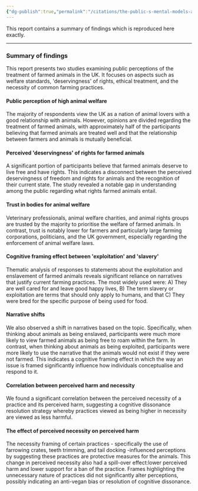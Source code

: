 ```yaml
---
{"dg-publish":true,"permalink":"/citations/the-public-s-mental-models-about-farming-animals-animal-think-tank/","created":"2025-10-23T17:42:47.086+01:00","updated":"2025-10-23T17:42:47.086+01:00"}
---
```



This report contains a summary of findings which is reproduced here exactly.

***

### Summary of findings

This report presents two studies examining public perceptions of the treatment of farmed animals in the UK. It focuses on aspects such as welfare standards, 'deservingness' of rights, ethical treatment, and the necessity of common farming practices.

#### Public perception of high animal welfare

The majority of respondents view the UK as a nation of animal lovers with a good relationship with animals. However, opinions are divided regarding the treatment of farmed animals, with approximately half of the participants believing that farmed animals are treated well and that the relationship between farmers and animals is mutually beneficial.

#### Perceived 'deservingness' of rights for farmed animals

A significant portion of participants believe that farmed animals deserve to live free and have rights. This indicates a disconnect between the perceived deservingness of freedom and rights for animals and the recognition of their current state. The study revealed a notable gap in understanding among the public regarding what rights farmed animals entail.

#### Trust in bodies for animal welfare

Veterinary professionals, animal welfare charities, and animal rights groups are trusted by the majority to prioritise the welfare of farmed animals. In contrast, trust is notably lower for farmers and particularly large farming corporations, politicians, and the UK government, especially regarding the enforcement of animal welfare laws.

#### Cognitive framing effect between 'exploitation' and 'slavery'

Thematic analysis of responses to statements about the exploitation and enslavement of farmed animals reveals significant reliance on narratives that justify current farming practices. The most widely used were: A) They are well cared for and leave good happy lives, B) The term slavery or exploitation are terms that should only apply to humans, and that C) They were bred for the specific purpose of being used for food.

#### Narrative shifts

We also observed a shift in narratives based on the topic. Specifically, when thinking about animals as being enslaved, participants were much more likely to view farmed animals as being free to roam within the farm. In contrast, when thinking about animals as being exploited, participants were more likely to use the narrative that the animals would not exist if they were not farmed. This indicates a cognitive framing effect in which the way an issue is framed significantly influence how individuals conceptualise and respond to it.

#### Correlation between perceived harm and necessity

We found a significant correlation between the perceived necessity of a practice and its perceived harm, suggesting a cognitive dissonance resolution strategy whereby practices viewed as being higher in necessity are viewed as less harmful.

#### The effect of perceived necessity on perceived harm

The necessity framing of certain practices - specifically the use of farrowing crates, teeth trimming, and tail docking -influenced perceptions by suggesting these practices are protective measures for the animals. This change in perceived necessity also had a spill-over effect:lower perceived harm and lower support for a ban of the practice. Frames highlighting the unnecessary nature of practices did not significantly alter perceptions, possibly indicating an anti-vegan bias or resolution of cognitive dissonance.
